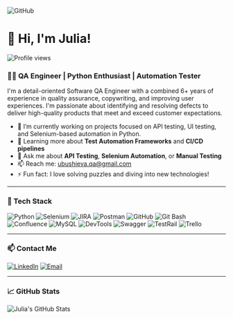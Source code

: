 ![GitHub](https://github.com/user-attachments/assets/9746c319-70a5-4d5b-9a50-db7ad170ba87)

# 👋 Hi, I'm Julia!

![Profile views](https://komarev.com/ghpvc/?username=JuliaUbushieva&label=Profile%20views&color=60598F&style=flat)

<div class="github-introduction">
  
### 👩‍💻 QA Engineer | Python Enthusiast | Automation Tester

I'm a detail-oriented Software QA Engineer with a combined 6+ years of experience in quality assurance, copywriting, and improving user experiences. I'm passionate about identifying and resolving defects to deliver high-quality products that meet and exceed customer expectations.

- 🔭 I’m currently working on projects focused on API testing, UI testing, and Selenium-based automation in Python.
- 🌱 Learning more about **Test Automation Frameworks** and **CI/CD pipelines**
- 💬 Ask me about **API Testing**, **Selenium Automation**, or **Manual Testing**
- 📫 Reach me: [ubushieva.qa@gmail.com](mailto:ubushieva.qa@gmail.com)
- ⚡ Fun fact: I love solving puzzles and diving into new technologies!

---

### 🚀 Tech Stack
![Python](https://img.shields.io/badge/Python-3670A0?style=for-the-badge&logo=python&logoColor=ffdd54)
![Selenium](https://img.shields.io/badge/Selenium-43B02A?style=for-the-badge&logo=selenium&logoColor=white)
![JIRA](https://img.shields.io/badge/JIRA-0052CC?style=for-the-badge&logo=jira&logoColor=white)
![Postman](https://img.shields.io/badge/Postman-FF6C37?style=for-the-badge&logo=postman&logoColor=white)
![GitHub](https://img.shields.io/badge/GitHub-181717?style=for-the-badge&logo=github&logoColor=white)
![Git Bash](https://img.shields.io/badge/Git%20Bash-4EAA25?style=for-the-badge&logo=git&logoColor=white)
![Confluence](https://img.shields.io/badge/Confluence-172B4D?style=for-the-badge&logo=confluence&logoColor=white)
![MySQL](https://img.shields.io/badge/MySQL-4479A1?style=for-the-badge&logo=mysql&logoColor=white)
![DevTools](https://img.shields.io/badge/DevTools-FF6C37?style=for-the-badge&logo=googlechrome&logoColor=white)
![Swagger](https://img.shields.io/badge/Swagger-85EA2D?style=for-the-badge&logo=swagger&logoColor=black)
![TestRail](https://img.shields.io/badge/TestRail-009688?style=for-the-badge&logo=&logoColor=white)
![Trello](https://img.shields.io/badge/Trello-0079BF?style=for-the-badge&logo=trello&logoColor=white)

---

### 📫 Contact Me

[![LinkedIn](https://img.shields.io/badge/LinkedIn-0A66C2?style=for-the-badge&logo=linkedin&logoColor=white)](https://www.linkedin.com/in/iuliiaubushieva)
[![Email](https://img.shields.io/badge/Email-D14836?style=for-the-badge&logo=gmail&logoColor=white)](mailto:ubushieva.qa@gmail.com)

---

### 📈 GitHub Stats
![Julia's GitHub Stats](https://github-readme-stats.vercel.app/api?username=JuliaUbushieva&show_icons=true&theme=dracula)
